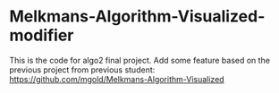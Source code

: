 # Melkmans-Algorithm-Visualized-modifier
This is the code for algo2 final project. Add some feature based on the previous project from previous student:
https://github.com/mgold/Melkmans-Algorithm-Visualized
